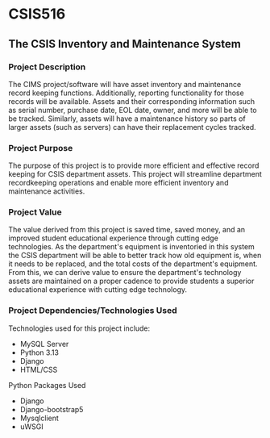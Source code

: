 # CSIS516
## The CSIS Inventory and Maintenance System

### Project Description
The CIMS project/software will have asset inventory and maintenance record keeping functions. Additionally, reporting functionality for those records will be available. Assets and their corresponding information such as serial number, purchase date, EOL date, owner, and more will be able to be tracked. Similarly, assets will have a maintenance history so parts of larger assets (such as servers) can have their replacement cycles tracked. 

### Project Purpose
The purpose of this project is to provide more efficient and effective record keeping for CSIS department assets. This project will streamline department recordkeeping operations and enable more efficient inventory and maintenance activities.

### Project Value 
The value derived from this project is saved time, saved money, and an improved student educational experience through cutting edge technologies. As the department's equipment is inventoried in this system the CSIS department will be able to better track how old equipment is, when it needs to be replaced, and the total costs of the department's equipment. From this, we can derive value to ensure the department's technology assets are maintained on a proper cadence to provide students a superior educational experience with cutting edge technology.

### Project Dependencies/Technologies Used

Technologies used for this project include:
* MySQL Server
* Python 3.13
* Django
* HTML/CSS

Python Packages Used
* Django
* Django-bootstrap5
* Mysqlclient
* uWSGI



